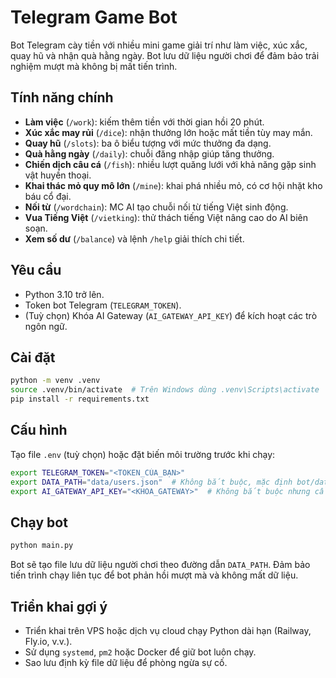 # Telegram Game Bot

Bot Telegram cày tiền với nhiều mini game giải trí như làm việc, xúc xắc, quay hũ
và nhận quà hằng ngày. Bot lưu dữ liệu người chơi để đảm bảo trải nghiệm mượt mà
không bị mất tiến trình.

## Tính năng chính

- **Làm việc** (`/work`): kiếm thêm tiền với thời gian hồi 20 phút.
- **Xúc xắc may rủi** (`/dice`): nhận thưởng lớn hoặc mất tiền tùy may mắn.
- **Quay hũ** (`/slots`): ba ô biểu tượng với mức thưởng đa dạng.
- **Quà hằng ngày** (`/daily`): chuỗi đăng nhập giúp tăng thưởng.
- **Chiến dịch câu cá** (`/fish`): nhiều lượt quăng lưới với khả năng gặp sinh vật huyền thoại.
- **Khai thác mỏ quy mô lớn** (`/mine`): khai phá nhiều mỏ, có cơ hội nhặt kho báu cổ đại.
- **Nối từ** (`/wordchain`): MC AI tạo chuỗi nối từ tiếng Việt sinh động.
- **Vua Tiếng Việt** (`/vietking`): thử thách tiếng Việt nâng cao do AI biên soạn.
- **Xem số dư** (`/balance`) và lệnh `/help` giải thích chi tiết.

## Yêu cầu

- Python 3.10 trở lên.
- Token bot Telegram (`TELEGRAM_TOKEN`).
- (Tuỳ chọn) Khóa AI Gateway (`AI_GATEWAY_API_KEY`) để kích hoạt các trò ngôn ngữ.

## Cài đặt

```bash
python -m venv .venv
source .venv/bin/activate  # Trên Windows dùng .venv\Scripts\activate
pip install -r requirements.txt
```

## Cấu hình

Tạo file `.env` (tuỳ chọn) hoặc đặt biến môi trường trước khi chạy:

```bash
export TELEGRAM_TOKEN="<TOKEN_CỦA_BẠN>"
export DATA_PATH="data/users.json"  # Không bắt buộc, mặc định bot/data/users.json
export AI_GATEWAY_API_KEY="<KHOA_GATEWAY>"  # Không bắt buộc nhưng cần cho game AI
```

## Chạy bot

```bash
python main.py
```

Bot sẽ tạo file lưu dữ liệu người chơi theo đường dẫn `DATA_PATH`. Đảm bảo tiến trình
chạy liên tục để bot phản hồi mượt mà và không mất dữ liệu.

## Triển khai gợi ý

- Triển khai trên VPS hoặc dịch vụ cloud chạy Python dài hạn (Railway, Fly.io, v.v.).
- Sử dụng `systemd`, `pm2` hoặc Docker để giữ bot luôn chạy.
- Sao lưu định kỳ file dữ liệu để phòng ngừa sự cố.
